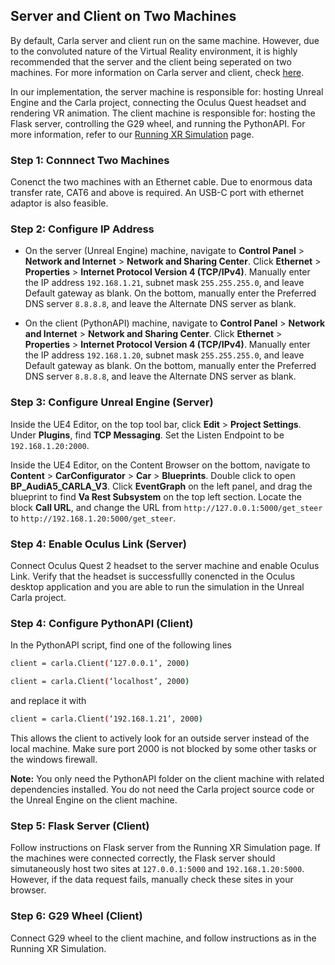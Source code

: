 ## Server and Client on Two Machines
By default, Carla server and client run on the same machine. However, due to the convoluted nature of the
Virtual Reality environment, it is highly recommended that the server and the client being seperated on two
machines. For more information on Carla server and client, check [here](https://carla.readthedocs.io/en/stable/connecting_the_client/).

In our implementation, the server machine is responsible for: hosting Unreal Engine and the Carla project, connecting
the Oculus Quest headset and rendering VR animation. The client machine is responsible for: hosting the Flask server,
controlling the G29 wheel, and running the PythonAPI. For more information, refer to our [Running XR Simulation](run_simulation.md) page.


### Step 1: Connnect Two Machines
Conenct the two machines with an Ethernet cable. Due to enormous data transfer rate, CAT6 and above is required.
An USB-C port with ethernet adaptor is also feasible.

### Step 2: Configure IP Address
* On the server (Unreal Engine) machine, navigate to __Control Panel__ > __Network and Internet__ > __Network and Sharing Center__.
Click __Ethernet__ > __Properties__ > __Internet Protocol Version 4 (TCP/IPv4)__. Manually enter the IP address `192.168.1.21`,
subnet mask `255.255.255.0`, and leave Default gateway as blank. On the bottom, manually enter the Preferred DNS server `8.8.8.8`,
and leave the Alternate DNS server as blank.

* On the client (PythonAPI) machine, navigate to __Control Panel__ > __Network and Internet__ > __Network and Sharing Center__.
Click __Ethernet__ > __Properties__ > __Internet Protocol Version 4 (TCP/IPv4)__. Manually enter the IP address `192.168.1.20`,
subnet mask `255.255.255.0`, and leave Default gateway as blank. On the bottom, manually enter the Preferred DNS server `8.8.8.8`,
and leave the Alternate DNS server as blank.

### Step 3: Configure Unreal Engine (Server)
Inside the UE4 Editor, on the top tool bar, click __Edit__ > __Project Settings__. Under __Plugins__, find __TCP Messaging__. 
Set the Listen Endpoint to be `192.168.1.20:2000`.

Inside the UE4 Editor, on the Content Browser on the bottom, navigate to __Content__ > __CarConfigurator__ > __Car__ > __Blueprints__.
Double click to open __BP_AudiA5_CARLA_V3__. Click __EventGraph__ on the left panel, and drag the blueprint to find __Va Rest Subsystem__
on the top left section. Locate the block __Call URL__, and change the URL from `http://127.0.0.1:5000/get_steer` to `http://192.168.1.20:5000/get_steer`.

### Step 4: Enable Oculus Link (Server)
Connect Oculus Quest 2 headset to the server machine and enable Oculus Link. Verify that the headset
is successfullly conencted in the Oculus desktop application and you are able to run the simulation in the Unreal Carla project.

### Step 4: Configure PythonAPI (Client)
In the PythonAPI script, find one of the following lines 
```sh
client = carla.Client(‘127.0.0.1’, 2000)
```
```sh
client = carla.Client(‘localhost’, 2000)
```
and replace it with 
```sh
client = carla.Client(‘192.168.1.21’, 2000)
``` 
This allows the client to actively look for an outside server
instead of the local machine. Make sure port 2000 is not blocked by some other tasks or the windows firewall.

__Note:__ You only need the PythonAPI folder on the client machine with related dependencies installed. You do
not need the Carla project source code or the Unreal Engine on the client machine.

### Step 5: Flask Server (Client)
Follow instructions on Flask server from the Running XR Simulation page. If the machines were connected correctly, 
the Flask server should simutaneously host two sites at `127.0.0.1:5000` and `192.168.1.20:5000`. 
However, if the data request fails, manually check these sites in your browser.

### Step 6: G29 Wheel (Client)
Connect G29 wheel to the client machine, and follow instructions as in the Running XR Simulation.
